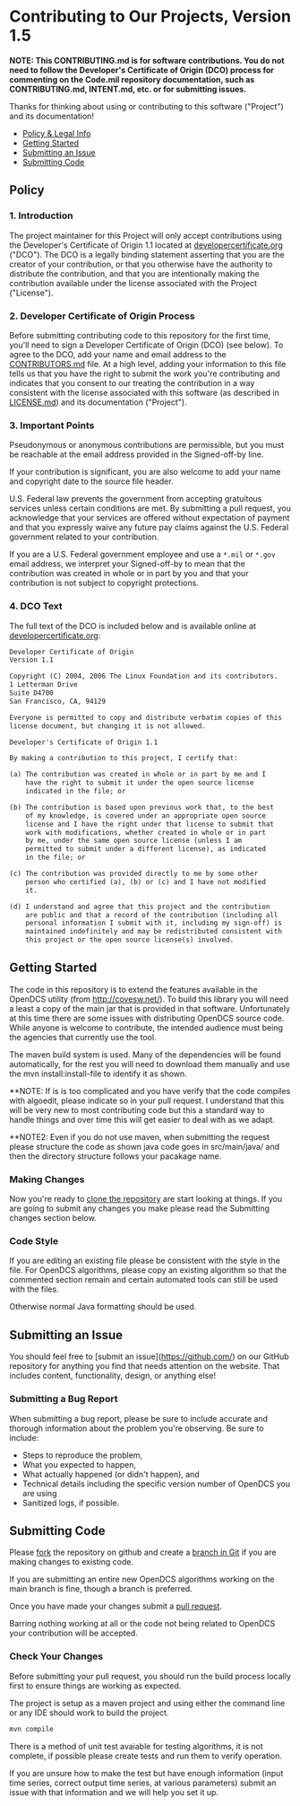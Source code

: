 # Contributing to Our Projects, Version 1.5

**NOTE: This CONTRIBUTING.md is for software contributions. You do not need to follow the Developer's Certificate of Origin (DCO) process for commenting on the Code.mil repository documentation, such as CONTRIBUTING.md, INTENT.md, etc. or for submitting issues.**

Thanks for thinking about using or contributing to this software ("Project") and its documentation!

* [Policy & Legal Info](#policy)
* [Getting Started](#getting-started)
* [Submitting an Issue](#submitting-an-issue)
* [Submitting Code](#submitting-code)

## Policy

### 1. Introduction

The project maintainer for this Project will only accept contributions using the Developer's Certificate of Origin 1.1 located at [developercertificate.org](https://developercertificate.org) ("DCO"). The DCO is a legally binding statement asserting that you are the creator of your contribution, or that you otherwise have the authority to distribute the contribution, and that you are intentionally making the contribution available under the license associated with the Project ("License").

### 2. Developer Certificate of Origin Process

Before submitting contributing code to this repository for the first time, you'll need to sign a Developer Certificate of Origin (DCO) (see below). To agree to the DCO, add your name and email address to the [CONTRIBUTORS.md](https://github.com/Code-dot-mil/code.mil/blob/master/CONTRIBUTORS.md) file. At a high level, adding your information to this file tells us that you have the right to submit the work you're contributing and indicates that you consent to our treating the contribution in a way consistent with the license associated with this software (as described in [LICENSE.md](https://github.com/Code-dot-mil/code.mil/blob/master/LICENSE.md)) and its documentation ("Project").

### 3. Important Points

Pseudonymous or anonymous contributions are permissible, but you must be reachable at the email address provided in the Signed-off-by line.

If your contribution is significant, you are also welcome to add your name and copyright date to the source file header.

U.S. Federal law prevents the government from accepting gratuitous services unless certain conditions are met. By submitting a pull request, you acknowledge that your services are offered without expectation of payment and that you expressly waive any future pay claims against the U.S. Federal government related to your contribution.

If you are a U.S. Federal government employee and use a `*.mil` or `*.gov` email address, we interpret your Signed-off-by to mean that the contribution was created in whole or in part by you and that your contribution is not subject to copyright protections.

### 4. DCO Text

The full text of the DCO is included below and is available online at [developercertificate.org](https://developercertificate.org):

```txt
Developer Certificate of Origin
Version 1.1

Copyright (C) 2004, 2006 The Linux Foundation and its contributors.
1 Letterman Drive
Suite D4700
San Francisco, CA, 94129

Everyone is permitted to copy and distribute verbatim copies of this
license document, but changing it is not allowed.

Developer's Certificate of Origin 1.1

By making a contribution to this project, I certify that:

(a) The contribution was created in whole or in part by me and I
    have the right to submit it under the open source license
    indicated in the file; or

(b) The contribution is based upon previous work that, to the best
    of my knowledge, is covered under an appropriate open source
    license and I have the right under that license to submit that
    work with modifications, whether created in whole or in part
    by me, under the same open source license (unless I am
    permitted to submit under a different license), as indicated
    in the file; or

(c) The contribution was provided directly to me by some other
    person who certified (a), (b) or (c) and I have not modified
    it.

(d) I understand and agree that this project and the contribution
    are public and that a record of the contribution (including all
    personal information I submit with it, including my sign-off) is
    maintained indefinitely and may be redistributed consistent with
    this project or the open source license(s) involved.
```

## Getting Started

The code in this repository is to extend the features available in the OpenDCS utility (from http://covesw.net/). To build this library you will need a least a copy of the main jar that is provided in that software.
Unfortunately at this time there are some issues with distributing OpenDCS source code. While anyone is welcome to contribute, the intended audience must being the agencies that currently use the tool.

The maven build system is used. Many of the dependencies will be found automatically, for the rest you will need to download them manually and use the mvn install:install-file to identify it as shown.

**NOTE: If is is too complicated and you have verify that the code compiles with algoedit, please indicate so in your pull request. I understand that this will be very new to most contributing code but this a standard way to handle things and over time this will get easier to deal with as we adapt.

**NOTE2: Even if you do not use maven, when submitting the request please structure the code as shown java code goes in src/main/java/ and then the directory structure follows your pacakage name. 

### Making Changes


Now you're ready to [clone the repository](https://help.github.com/articles/cloning-a-repository/) are start looking at things. If you are going to submit any changes you make please read the Submitting changes section below.


### Code Style

If you are editing an existing file please be consistent with the style in the file. For OpenDCS algorithms, please copy an existing algorithm so that the commented section remain and certain automated tools can still be used with the files.

Otherwise normal Java formatting should be used.

## Submitting an Issue

You should feel free to [submit an issue](https://github.com/<needs name>) on our GitHub repository for anything you find that needs attention on the website. That includes content, functionality, design, or anything else!

### Submitting a Bug Report

When submitting a bug report, please be sure to include accurate and thorough information about the problem you're observing. Be sure to include:

* Steps to reproduce the problem,
* What you expected to happen,
* What actually happened (or didn't happen), and
* Technical details including the specific version number of OpenDCS you are using
* Sanitized logs, if possible.

## Submitting Code

Please [fork](https://help.github.com/en/articles/fork-a-repo) the repository on github and create a [branch in Git](https://git-scm.com/book/en/v2/Git-Branching-Basic-Branching-and-Merging) if you are making changes to existing code.

If you are submitting an entire new OpenDCS algorithms working on the main branch is fine, though a branch is preferred. 

Once you have made your changes submit a [pull request](https://help.github.com/en/articles/creating-a-pull-request-from-a-fork).

Barring nothing working at all or the code not being related to OpenDCS your contribution will be accepted.

### Check Your Changes

Before submitting your pull request, you should run the build process locally first to ensure things are working as expected.

The project is setup as a maven project and using either the command line or any IDE should work to build the project.

```sh
mvn compile
```

There is a method of unit test avaiable for testing algorithms, it is not complete, if possible please create tests and run them to verify operation.

If you are unsure how to make the test but have enough information (input time series, correct output time series, at various parameters) submit an issue with that information and we will help you set it up.




